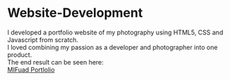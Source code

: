 # Website-Development
I developed a portfolio website of my photography using HTML5, CSS and Javascript from scratch.\
I loved combining my passion as a developer and photographer into one product.\
The end result can be seen here:\
[MIFuad Portlolio](http://doc.gold.ac.uk/~mfakr001/webdev/PORTFOLIO/index.html)

